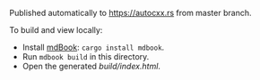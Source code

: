 Published automatically to https://autocxx.rs from master branch.

To build and view locally:

- Install [mdBook]: `cargo install mdbook`.
- Run `mdbook build` in this directory.
- Open the generated *build/index.html*.

[mdBook]: https://github.com/rust-lang/mdBook
